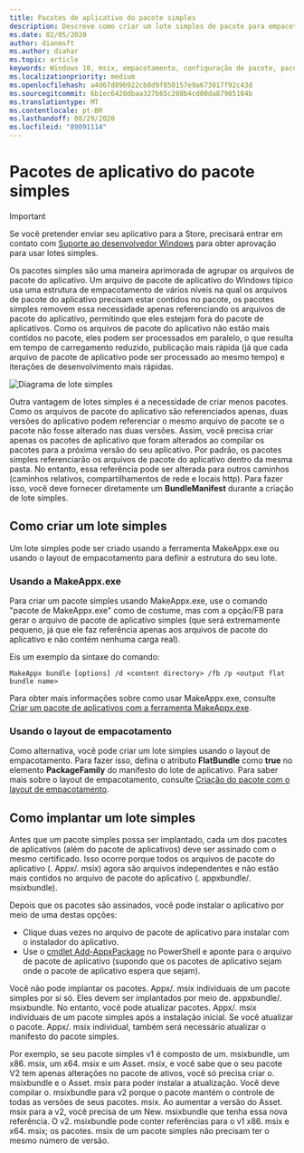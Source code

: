 ```yaml
---
title: Pacotes de aplicativo do pacote simples
description: Descreve como criar um lote simples de pacote para empacotar seus arquivos de pacote .appx com referências aos pacotes de aplicativos.
ms.date: 02/05/2020
author: dianmsft
ms.author: diahar
ms.topic: article
keywords: Windows 10, msix, empacotamento, configuração de pacote, pacote simples
ms.localizationpriority: medium
ms.openlocfilehash: a4d67d89b922cb8d9f850157e9a673017f92c43d
ms.sourcegitcommit: 6b1ec6420dbaa327b65c208b4cd00da87985104b
ms.translationtype: MT
ms.contentlocale: pt-BR
ms.lasthandoff: 08/29/2020
ms.locfileid: "89091114"
---
```

# <a name="flat-bundle-app-packages"></a>Pacotes de aplicativo do pacote simples 

> [!IMPORTANT]
> Se você pretender enviar seu aplicativo para a Store, precisará entrar em contato com [Suporte ao desenvolvedor Windows](https://developer.microsoft.com/windows/support) para obter aprovação para usar lotes simples.

Os pacotes simples são uma maneira aprimorada de agrupar os arquivos de pacote do aplicativo. Um arquivo de pacote de aplicativo do Windows típico usa uma estrutura de empacotamento de vários níveis na qual os arquivos de pacote do aplicativo precisam estar contidos no pacote, os pacotes simples removem essa necessidade apenas referenciando os arquivos de pacote do aplicativo, permitindo que eles estejam fora do pacote de aplicativos. Como os arquivos de pacote do aplicativo não estão mais contidos no pacote, eles podem ser processados em paralelo, o que resulta em tempo de carregamento reduzido, publicação mais rápida (já que cada arquivo de pacote de aplicativo pode ser processado ao mesmo tempo) e iterações de desenvolvimento mais rápidas.

![Diagrama de lote simples](images/bundle-combined.png)

Outra vantagem de lotes simples é a necessidade de criar menos pacotes. Como os arquivos de pacote do aplicativo são referenciados apenas, duas versões do aplicativo podem referenciar o mesmo arquivo de pacote se o pacote não fosse alterado nas duas versões. Assim, você precisa criar apenas os pacotes de aplicativo que foram alterados ao compilar os pacotes para a próxima versão do seu aplicativo.
Por padrão, os pacotes simples referenciarão os arquivos de pacote do aplicativo dentro da mesma pasta. No entanto, essa referência pode ser alterada para outros caminhos (caminhos relativos, compartilhamentos de rede e locais http). Para fazer isso, você deve fornecer diretamente um **BundleManifest** durante a criação de lote simples. 

## <a name="how-to-create-a-flat-bundle"></a>Como criar um lote simples

Um lote simples pode ser criado usando a ferramenta MakeAppx.exe ou usando o layout de empacotamento para definir a estrutura do seu lote.

### <a name="using-makeappxexe"></a>Usando a MakeAppx.exe

Para criar um pacote simples usando MakeAppx.exe, use o comando "pacote de MakeAppx.exe" como de costume, mas com a opção/FB para gerar o arquivo de pacote de aplicativo simples (que será extremamente pequeno, já que ele faz referência apenas aos arquivos de pacote do aplicativo e não contém nenhuma carga real). 

Eis um exemplo da sintaxe do comando:

```syntax
MakeAppx bundle [options] /d <content directory> /fb /p <output flat bundle name>
```

Para obter mais informações sobre como usar MakeAppx.exe, consulte [Criar um pacote de aplicativos com a ferramenta MakeAppx.exe](create-app-package-with-makeappx-tool.md).

### <a name="using-packaging-layout"></a>Usando o layout de empacotamento

Como alternativa, você pode criar um lote simples usando o layout de empacotamento. Para fazer isso, defina o atributo **FlatBundle** como **true** no elemento **PackageFamily** do manifesto do lote de aplicativo. Para saber mais sobre o layout de empacotamento, consulte [Criação do pacote com o layout de empacotamento](packaging-layout.md).

## <a name="how-to-deploy-a-flat-bundle"></a>Como implantar um lote simples 

Antes que um pacote simples possa ser implantado, cada um dos pacotes de aplicativos (além do pacote de aplicativos) deve ser assinado com o mesmo certificado. Isso ocorre porque todos os arquivos de pacote do aplicativo (. Appx/. msix) agora são arquivos independentes e não estão mais contidos no arquivo de pacote do aplicativo (. appxbundle/. msixbundle).

Depois que os pacotes são assinados, você pode instalar o aplicativo por meio de uma destas opções:
* Clique duas vezes no arquivo de pacote de aplicativo para instalar com o instalador do aplicativo.
* Use o [cmdlet Add-AppxPackage](/powershell/module/appx/add-appxpackage?view=win10-ps) no PowerShell e aponte para o arquivo de pacote de aplicativo (supondo que os pacotes de aplicativo sejam onde o pacote de aplicativo espera que sejam). 

Você não pode implantar os pacotes. Appx/. msix individuais de um pacote simples por si só. Eles devem ser implantados por meio de. appxbundle/. msixbundle. No entanto, você pode atualizar pacotes. Appx/. msix individuais de um pacote simples após a instalação inicial. Se você atualizar o pacote. Appx/. msix individual, também será necessário atualizar o manifesto do pacote simples.

Por exemplo, se seu pacote simples v1 é composto de um. msixbundle, um x86. msix, um x64. msix e um Asset. msix, e você sabe que o seu pacote V2 tem apenas alterações no pacote de ativos, você só precisa criar o. msixbundle e o Asset. msix para poder instalar a atualização. Você deve compilar o. msixbundle para v2 porque o pacote mantém o controle de todas as versões de seus pacotes. msix. Ao aumentar a versão do Asset. msix para a v2, você precisa de um New. msixbundle que tenha essa nova referência. O v2. msixbundle pode conter referências para o v1 x86. msix e x64. msix; os pacotes. msix de um pacote simples não precisam ter o mesmo número de versão.